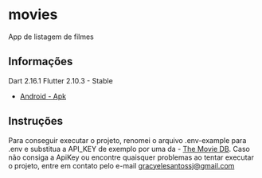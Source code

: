 # movies

App de listagem de filmes

## Informações

Dart 2.16.1
Flutter 2.10.3 - Stable

- [Android - Apk](https://drive.google.com/file/d/1oz-a_JAg3LkkH2sSMou4VU8pRflMVexT/view?usp=sharing)

## Instruções

Para conseguir executar o projeto, renomei o arquivo .env-example para .env e substitua a API_KEY de exemplo por uma da - [The Movie DB](https://www.themoviedb.org/).
Caso não consiga a ApiKey ou encontre quaisquer problemas ao tentar executar o projeto, entre em contato pelo e-mail gracyelesantossj@gmail.com
